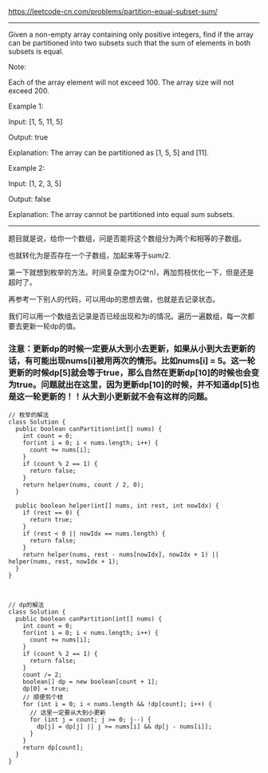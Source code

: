 https://leetcode-cn.com/problems/partition-equal-subset-sum/

---

Given a non-empty array containing only positive integers, find if the array can be partitioned into two subsets such that the sum of elements in both subsets is equal.

Note:

Each of the array element will not exceed 100.
The array size will not exceed 200.
 

Example 1:

Input: [1, 5, 11, 5]

Output: true

Explanation: The array can be partitioned as [1, 5, 5] and [11].
 

Example 2:

Input: [1, 2, 3, 5]

Output: false

Explanation: The array cannot be partitioned into equal sum subsets.

---

题目就是说，给你一个数组，问是否能将这个数组分为两个和相等的子数组。

也就转化为是否存在一个子数组，加起来等于sum/2.

第一下就想到枚举的方法。时间复杂度为O(2^n)，再加剪枝优化一下，但是还是超时了。

再参考一下别人的代码，可以用dp的思想去做，也就是去记录状态。

我们可以用一个数组去记录是否已经出现和为i的情况。遍历一遍数组，每一次都要去更新一轮dp的值。

### 注意：更新dp的时候一定要从大到小去更新，如果从小到大去更新的话，有可能出现nums[i]被用两次的情形。比如nums[i] = 5。这一轮更新的时候dp[5]就会等于true，那么自然在更新dp[10]的时候也会变为true。问题就出在这里，因为更新dp[10]的时候，并不知道dp[5]也是这一轮更新的！！从大到小更新就不会有这样的问题。

```
// 枚举的解法
class Solution {
  public boolean canPartition(int[] nums) {
    int count = 0;
    for(int i = 0; i < nums.length; i++) {
      count += nums[i];
    }
    if (count % 2 == 1) {
      return false;
    }
    return helper(nums, count / 2, 0);
  }

  public boolean helper(int[] nums, int rest, int nowIdx) {
    if (rest == 0) {
      return true;
    }
    if (rest < 0 || nowIdx == nums.length) {
      return false;
    }
    return helper(nums, rest - nums[nowIdx], nowIdx + 1) || helper(nums, rest, nowIdx + 1);
  }
}



// dp的解法
class Solution {
  public boolean canPartition(int[] nums) {
    int count = 0;
    for(int i = 0; i < nums.length; i++) {
      count += nums[i];
    }
    if (count % 2 == 1) {
      return false;
    }
    count /= 2;
    boolean[] dp = new boolean[count + 1];
    dp[0] = true;
    // 顺便剪个枝
    for (int i = 0; i < nums.length && !dp[count]; i++) {
      // 这里一定要从大到小更新
      for (int j = count; j >= 0; j--) {
        dp[j] = dp[j] || j >= nums[i] && dp[j - nums[i]];
      }
    }
    return dp[count];
  }
}
```

